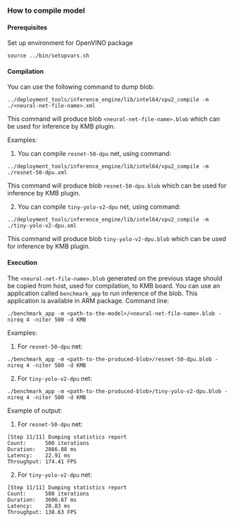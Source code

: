 ### How to compile model

#### Prerequisites
Set up environment for OpenVINO package
```
source ../bin/setupvars.sh
```

#### Compilation

You can use the following command to dump blob:

```
../deployment_tools/inference_engine/lib/intel64/vpu2_compile -m ./<neural-net-file-name>.xml
```
This command will produce blob `<neural-net-file-name>.blob` which can be used for inference by KMB plugin.

Examples:

1. You can compile `resnet-50-dpu` net, using command:

```
../deployment_tools/inference_engine/lib/intel64/vpu2_compile -m ./resnet-50-dpu.xml
```
This command will produce blob `resnet-50-dpu.blob` which can be used for inference by KMB plugin.

2. You can compile `tiny-yolo-v2-dpu` net, using command:

```
../deployment_tools/inference_engine/lib/intel64/vpu2_compile -m ./tiny-yolo-v2-dpu.xml
```
This command will produce blob `tiny-yolo-v2-dpu.blob` which can be used for inference by KMB plugin.

#### Execution

The `<neural-net-file-name>.blob` generated on the previous stage should be copied from host, used for compilation, to KMB board.
You can use an application called `benchmark_app` to run inference of the blob.
This application is available in ARM package. Command line:
```
./benchmark_app -m <path-to-the-model>/<neural-net-file-name>.blob -nireq 4 -niter 500 -d KMB
```

Examples:

1. For `resnet-50-dpu` net:
```
./benchmark_app -m <path-to-the-produced-blob>/resnet-50-dpu.blob -nireq 4 -niter 500 -d KMB
```

2. For `tiny-yolo-v2-dpu` net:
```
./benchmark_app -m <path-to-the-produced-blob>/tiny-yolo-v2-dpu.blob -nireq 4 -niter 500 -d KMB
```

Example of output:

1. For `resnet-50-dpu` net:
```
[Step 11/11] Dumping statistics report
Count:      500 iterations
Duration:   2866.88 ms
Latency:    22.91 ms
Throughput: 174.41 FPS
```

2. For `tiny-yolo-v2-dpu` net:
```
[Step 11/11] Dumping statistics report
Count:      500 iterations
Duration:   3606.67 ms
Latency:    28.83 ms
Throughput: 138.63 FPS
```
